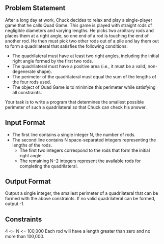 ## Problem Statement

After a long day at work, Chuck decides to relax and play a single-player game that he calls Quad Game. This game is played with straight rods of negligible diameters and varying lengths. He picks two arbitrary rods and places them at a right angle, so one end of a rod is touching the end of another rod. He then must pick two other rods out of a pile and lay them out to form a quadrilateral that satisfies the following conditions:

- The quadrilateral must have at least two right angles, including the initial right angle formed by the first two rods.
- The quadrilateral must have a positive area (i.e., it must be a valid, non-degenerate shape).
- The perimeter of the quadrilateral must equal the sum of the lengths of the four rods used.
- The object of Quad Game is to minimize this perimeter while satisfying all constraints.

Your task is to write a program that determines the smallest possible perimeter of such a quadrilateral so that Chuck can check his answer.

## Input Format

- The first line contains a single integer N, the number of rods.
- The second line contains N space-separated integers representing the lengths of the rods.
  - The first two integers correspond to the rods that form the initial right angle.
  - The remaining N−2 integers represent the available rods for completing the quadrilateral.

## Output Format

Output a single integer, the smallest perimeter of a quadrilateral that can be formed with the above constraints. If no valid quadrilateral can be formed, output -1.

## Constraints

4 <= N <= 100,000
Each rod will have a length greater than zero and no more than 100,000.

